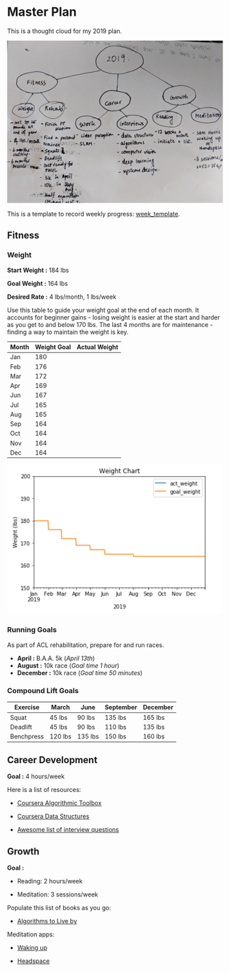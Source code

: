 # Master Plan

This is a thought cloud for my 2019 plan.

![Masterplan][masterplan]

[masterplan]: masterplan.jpg

This is a template to record weekly progress: [week_template](week_template.md).

## Fitness

### Weight

**Start Weight :** 184 lbs

**Goal Weight  :** 164 lbs

**Desired Rate :** 4 lbs/month, 1 lbs/week

Use this table to guide your weight goal at the end of each month. It accounts for beginner gains - losing weight is easier at the start and harder as you get to and below 170 lbs. The last 4 months are for maintenance - finding a way to maintain the weight is key.

| Month | Weight Goal | Actual Weight |
| ----- | ----------- | ------------- |
| Jan   |    180      |               |
| Feb   |    176      |               |
| Mar   |    172      |               |
| Apr   |    169      |               |
| Jun   |    167      |               |
| Jul   |    165      |               |
| Aug   |    165      |               |
| Sep   |    164      |               |
| Oct   |    164      |               |
| Nov   |    164      |               |
| Dec   |    164      |               |

![Weight Goal Chart][weightgoalchart]

[weightgoalchart]: weight_goal_chart.png
### Running Goals

As part of ACL rehabilitation, prepare for and run races.

* **April    :** B.A.A. 5k (*April 13th*)
* **August   :** 10k race (*Goal time 1 hour*)
* **December :** 10k race (*Goal time 50 minutes*)

### Compound Lift Goals

|  Exercise  |  March   |  June   | September | December |
| ---------- | -------- | ------- | --------- | -------- |
| Squat      |  45 lbs  |  90 lbs |  135 lbs  |  165 lbs |
| Deadlift   |  45 lbs  |  90 lbs |  110 lbs  |  135 lbs |
| Benchpress | 120 lbs  | 135 lbs |  150 lbs  |  160 lbs |

## Career Development

**Goal :** 4 hours/week

Here is a list of resources:

* [Coursera Algorithmic Toolbox](https://www.coursera.org/learn/algorithmic-toolbox/home/welcome)

* [Coursera Data Structures](https://www.coursera.org/learn/data-structures)

* [Awesome list of interview questions](https://github.com/MaximAbramchuck/awesome-interview-questions)

## Growth

**Goal :**  

* Reading: 2 hours/week

* Meditation: 3 sessions/week

Populate this list of books as you go:

* [Algorithms to Live by](https://www.goodreads.com/book/show/25666050-algorithms-to-live-by)

Meditation apps:

* [Waking up](https://wakingup.com/)

* [Headspace](https://www.headspace.com/)
